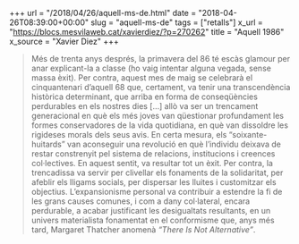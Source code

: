 +++
url = "/2018/04/26/aquell-ms-de.html"
date = "2018-04-26T08:39:00+00:00"
slug = "aquell-ms-de"
tags = ["retalls"]
x_url = "https://blocs.mesvilaweb.cat/xavierdiez/?p=270262"
title = "Aquell 1986"
x_source = "Xavier Diez"
+++


> Més de trenta anys després, la primavera del 86 té escàs glamour per anar explicant-la a classe (ho vaig intentar alguna vegada, sense massa èxit). Per contra, aquest mes de maig se celebrarà el cinquantenari d’aquell 68 que, certament, va tenir una transcendència històrica determinant, que arriba en forma de conseqüències perdurables en els nostres dies […] allò va ser un trencament generacional en què els més joves van qüestionar profundament les formes conservadores de la vida quotidiana, en què van dissoldre les rigideses morals dels seus avis. En certa mesura, els “soixante-huitards” van aconseguir una revolució en què l’individu deixava de restar constrenyit pel sistema de relacions, institucions i creences col·lectives. En aquest sentit, va resultar tot un èxit. Per contra, la trencadissa va servir per clivellar els fonaments de la solidaritat, per afeblir els lligams socials, per dispersar les lluites i customitzar els objectius. L’expansionisme personal va contribuir a estendre la fi de les grans causes comunes, i com a dany col·lateral, encara perdurable, a acabar justificant les desigualtats resultants, en un univers materialista fonamentat en el conformisme que, anys més tard, Margaret Thatcher anomenà *“There Is Not Alternative”*.

